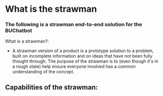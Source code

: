 # What is the strawman
### The following is a strawman end-to-end solution for the BUChatbot
What is a strawman?:
- A strawman version of a product is a prototype solution to a problem, built on incomplete information and on ideas that have not been fully thought through. The purpose of the strawman is to (even though it's in a rough state) help ensure everyone involved has a common understanding of the concept.

Capabilities of the strawman:
- 
